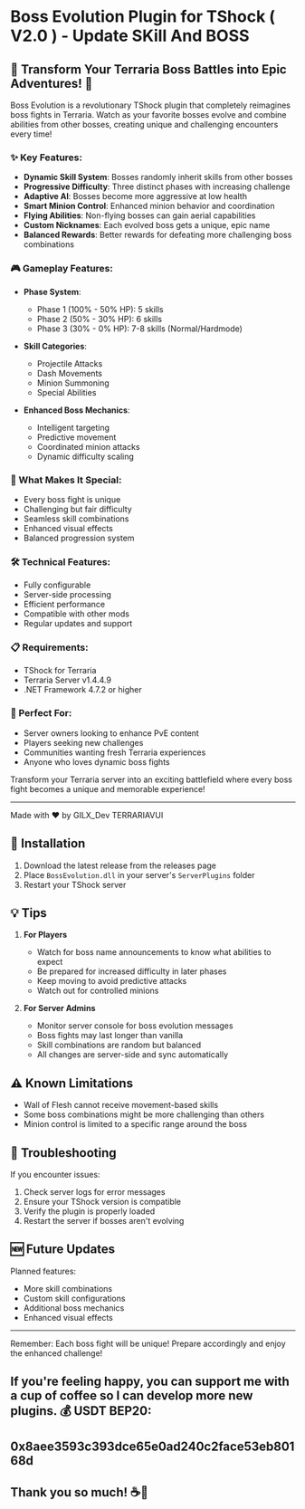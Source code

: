 # Boss Evolution Plugin for TShock ( V2.0 ) - Update SKill And BOSS

## 🌟 Transform Your Terraria Boss Battles into Epic Adventures! 🌟

Boss Evolution is a revolutionary TShock plugin that completely reimagines boss fights in Terraria. Watch as your favorite bosses evolve and combine abilities from other bosses, creating unique and challenging encounters every time!

### ✨ Key Features:

- **Dynamic Skill System**: Bosses randomly inherit skills from other bosses
- **Progressive Difficulty**: Three distinct phases with increasing challenge
- **Adaptive AI**: Bosses become more aggressive at low health
- **Smart Minion Control**: Enhanced minion behavior and coordination
- **Flying Abilities**: Non-flying bosses can gain aerial capabilities
- **Custom Nicknames**: Each evolved boss gets a unique, epic name
- **Balanced Rewards**: Better rewards for defeating more challenging boss combinations

### 🎮 Gameplay Features:

- **Phase System**:
  - Phase 1 (100% - 50% HP): 5 skills
  - Phase 2 (50% - 30% HP): 6 skills
  - Phase 3 (30% - 0% HP): 7-8 skills (Normal/Hardmode)

- **Skill Categories**:
  - Projectile Attacks
  - Dash Movements
  - Minion Summoning
  - Special Abilities

- **Enhanced Boss Mechanics**:
  - Intelligent targeting
  - Predictive movement
  - Coordinated minion attacks
  - Dynamic difficulty scaling

### 💎 What Makes It Special:

- Every boss fight is unique
- Challenging but fair difficulty
- Seamless skill combinations
- Enhanced visual effects
- Balanced progression system

### 🛠️ Technical Features:

- Fully configurable
- Server-side processing
- Efficient performance
- Compatible with other mods
- Regular updates and support

### 📋 Requirements:

- TShock for Terraria
- Terraria Server v1.4.4.9
- .NET Framework 4.7.2 or higher

### 🎯 Perfect For:

- Server owners looking to enhance PvE content
- Players seeking new challenges
- Communities wanting fresh Terraria experiences
- Anyone who loves dynamic boss fights

Transform your Terraria server into an exciting battlefield where every boss fight becomes a unique and memorable experience!

---
Made with ❤️ by GILX_Dev TERRARIAVUI

## 📖 Installation

1. Download the latest release from the releases page
2. Place `BossEvolution.dll` in your server's `ServerPlugins` folder
3. Restart your TShock server

## 💡 Tips

1. **For Players**
   - Watch for boss name announcements to know what abilities to expect
   - Be prepared for increased difficulty in later phases
   - Keep moving to avoid predictive attacks
   - Watch out for controlled minions

2. **For Server Admins**
   - Monitor server console for boss evolution messages
   - Boss fights may last longer than vanilla
   - Skill combinations are random but balanced
   - All changes are server-side and sync automatically

## ⚠️ Known Limitations

- Wall of Flesh cannot receive movement-based skills
- Some boss combinations might be more challenging than others
- Minion control is limited to a specific range around the boss

## 🔧 Troubleshooting

If you encounter issues:
1. Check server logs for error messages
2. Ensure your TShock version is compatible
3. Verify the plugin is properly loaded
4. Restart the server if bosses aren't evolving

## 🆕 Future Updates

Planned features:
- More skill combinations
- Custom skill configurations
- Additional boss mechanics
- Enhanced visual effects

---

Remember: Each boss fight will be unique! Prepare accordingly and enjoy the enhanced challenge!

## If you're feeling happy, you can support me with a cup of coffee so I can develop more new plugins. 💰 USDT BEP20:

## 0x8aee3593c393dce65e0ad240c2face53eb80168d

## Thank you so much! ☕🚀



